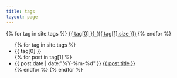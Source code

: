 ```yaml
---
title: tags
layout: page
---
```

<div class="row-fluid">
  <div class="span2"></div>
  <div class="span8">
    <div id='tag_cloud'>
    {% for tag in site.tags %}
    <a href="#{{ tag[0] }}" title="{{ tag[0] }}" rel="{{ tag[1].size }}">{{ tag[0] }} ({{ tag[1].size }})</a>
    {% endfor %}
    </div>
    <div id="tags_listing">
      <ul class="listing">
      {% for tag in site.tags %}
        <li class="listing-seperator" id="{{ tag[0] }}">{{ tag[0] }}</li>
      {% for post in tag[1] %}
        <li class="listing-item">
        <time datetime="{{ post.date | date:"%Y-%m-%d" }}">{{ post.date | date:"%Y-%m-%d" }}</time>
        <a href="{{ site.url }}{{ post.url }}" title="{{ post.title }}">{{ post.title }}</a>
        </li>
      {% endfor %}
      {% endfor %}
      </ul>
    </div>
  </div>
  <div class="span2"></div>
</div>

<script src="{{ site.url }}/assets/js/jquery.tagcloud.js" type="text/javascript" charset="utf-8"></script> 
<script language="javascript">
$.fn.tagcloud.defaults = {
    size: {start: 1, end: 1, unit: 'em'},
      color: {start: '#f8e0e6', end: '#ff3333'}
};

$(function () {
    $('#tag_cloud a').tagcloud();
});
</script>

